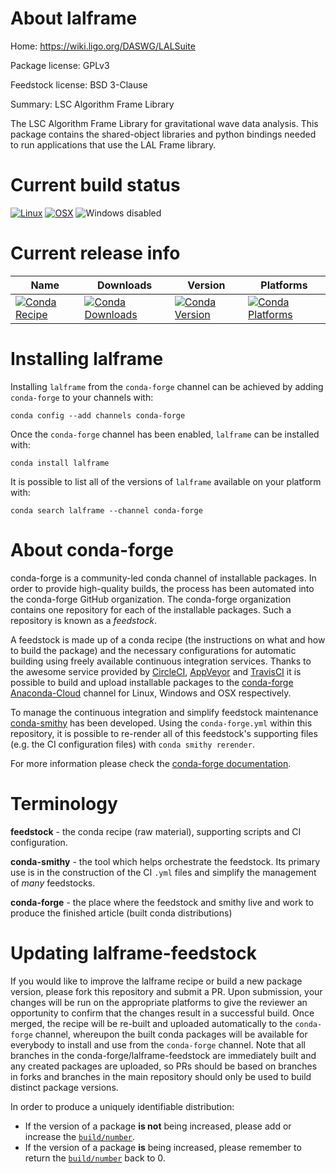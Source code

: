 About lalframe
==============

Home: https://wiki.ligo.org/DASWG/LALSuite

Package license: GPLv3

Feedstock license: BSD 3-Clause

Summary: LSC Algorithm Frame Library

The LSC Algorithm Frame Library for gravitational wave data analysis.
This package contains the shared-object libraries and python bindings
needed to run applications that use the LAL Frame library.


Current build status
====================

[![Linux](https://img.shields.io/circleci/project/github/conda-forge/lalframe-feedstock/master.svg?label=Linux)](https://circleci.com/gh/conda-forge/lalframe-feedstock)
[![OSX](https://img.shields.io/travis/conda-forge/lalframe-feedstock/master.svg?label=macOS)](https://travis-ci.org/conda-forge/lalframe-feedstock)
![Windows disabled](https://img.shields.io/badge/Windows-disabled-lightgrey.svg)

Current release info
====================

| Name | Downloads | Version | Platforms |
| --- | --- | --- | --- |
| [![Conda Recipe](https://img.shields.io/badge/recipe-lalframe-green.svg)](https://anaconda.org/conda-forge/lalframe) | [![Conda Downloads](https://img.shields.io/conda/dn/conda-forge/lalframe.svg)](https://anaconda.org/conda-forge/lalframe) | [![Conda Version](https://img.shields.io/conda/vn/conda-forge/lalframe.svg)](https://anaconda.org/conda-forge/lalframe) | [![Conda Platforms](https://img.shields.io/conda/pn/conda-forge/lalframe.svg)](https://anaconda.org/conda-forge/lalframe) |

Installing lalframe
===================

Installing `lalframe` from the `conda-forge` channel can be achieved by adding `conda-forge` to your channels with:

```
conda config --add channels conda-forge
```

Once the `conda-forge` channel has been enabled, `lalframe` can be installed with:

```
conda install lalframe
```

It is possible to list all of the versions of `lalframe` available on your platform with:

```
conda search lalframe --channel conda-forge
```


About conda-forge
=================

conda-forge is a community-led conda channel of installable packages.
In order to provide high-quality builds, the process has been automated into the
conda-forge GitHub organization. The conda-forge organization contains one repository
for each of the installable packages. Such a repository is known as a *feedstock*.

A feedstock is made up of a conda recipe (the instructions on what and how to build
the package) and the necessary configurations for automatic building using freely
available continuous integration services. Thanks to the awesome service provided by
[CircleCI](https://circleci.com/), [AppVeyor](http://www.appveyor.com/)
and [TravisCI](https://travis-ci.org/) it is possible to build and upload installable
packages to the [conda-forge](https://anaconda.org/conda-forge)
[Anaconda-Cloud](http://docs.anaconda.org/) channel for Linux, Windows and OSX respectively.

To manage the continuous integration and simplify feedstock maintenance
[conda-smithy](http://github.com/conda-forge/conda-smithy) has been developed.
Using the ``conda-forge.yml`` within this repository, it is possible to re-render all of
this feedstock's supporting files (e.g. the CI configuration files) with ``conda smithy rerender``.

For more information please check the [conda-forge documentation](https://conda-forge.org/docs/).

Terminology
===========

**feedstock** - the conda recipe (raw material), supporting scripts and CI configuration.

**conda-smithy** - the tool which helps orchestrate the feedstock.
                   Its primary use is in the construction of the CI ``.yml`` files
                   and simplify the management of *many* feedstocks.

**conda-forge** - the place where the feedstock and smithy live and work to
                  produce the finished article (built conda distributions)


Updating lalframe-feedstock
===========================

If you would like to improve the lalframe recipe or build a new
package version, please fork this repository and submit a PR. Upon submission,
your changes will be run on the appropriate platforms to give the reviewer an
opportunity to confirm that the changes result in a successful build. Once
merged, the recipe will be re-built and uploaded automatically to the
`conda-forge` channel, whereupon the built conda packages will be available for
everybody to install and use from the `conda-forge` channel.
Note that all branches in the conda-forge/lalframe-feedstock are
immediately built and any created packages are uploaded, so PRs should be based
on branches in forks and branches in the main repository should only be used to
build distinct package versions.

In order to produce a uniquely identifiable distribution:
 * If the version of a package **is not** being increased, please add or increase
   the [``build/number``](http://conda.pydata.org/docs/building/meta-yaml.html#build-number-and-string).
 * If the version of a package **is** being increased, please remember to return
   the [``build/number``](http://conda.pydata.org/docs/building/meta-yaml.html#build-number-and-string)
   back to 0.